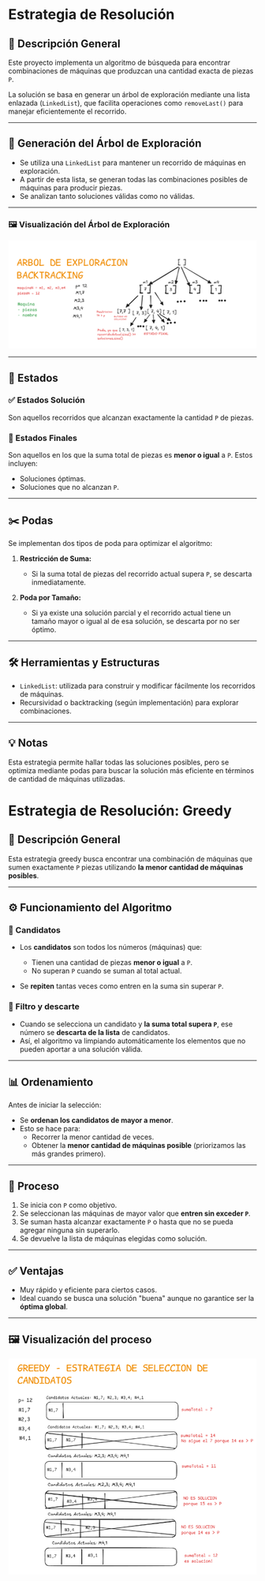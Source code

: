 ﻿
# Estrategia de Resolución

## 📌 Descripción General

Este proyecto implementa un algoritmo de búsqueda para encontrar combinaciones de máquinas que produzcan una cantidad exacta de piezas `P`.

La solución se basa en generar un árbol de exploración mediante una lista enlazada (`LinkedList`), que facilita operaciones como `removeLast()` para manejar eficientemente el recorrido.

---

## 🌲 Generación del Árbol de Exploración

- Se utiliza una `LinkedList` para mantener un recorrido de máquinas en exploración.
- A partir de esta lista, se generan todas las combinaciones posibles de máquinas para producir piezas.
- Se analizan tanto soluciones válidas como no válidas.

---

### 🖼️ Visualización del Árbol de Exploración

![Árbol de exploración](src/main/resources/ARBOL%20DE%20EXPLORACION%20-%20BACKTRACKING.PNG)

---

## 🧩 Estados

### ✅ Estados Solución

Son aquellos recorridos que alcanzan exactamente la cantidad `P` de piezas.

### 🚧 Estados Finales

Son aquellos en los que la suma total de piezas es **menor o igual** a `P`. Estos incluyen:
- Soluciones óptimas.
- Soluciones que no alcanzan `P`.

---

## ✂️ Podas

Se implementan dos tipos de poda para optimizar el algoritmo:

1. **Restricción de Suma:**
   - Si la suma total de piezas del recorrido actual supera `P`, se descarta inmediatamente.

2. **Poda por Tamaño:**
   - Si ya existe una solución parcial y el recorrido actual tiene un tamaño mayor o igual al de esa solución, se descarta por no ser óptimo.

---

## 🛠️ Herramientas y Estructuras

- `LinkedList`: utilizada para construir y modificar fácilmente los recorridos de máquinas.
- Recursividad o backtracking (según implementación) para explorar combinaciones.

---

## 💡 Notas

Esta estrategia permite hallar todas las soluciones posibles, pero se optimiza mediante podas para buscar la solución más eficiente en términos de cantidad de máquinas utilizadas.


# Estrategia de Resolución: Greedy

## 📌 Descripción General

Esta estrategia greedy busca encontrar una combinación de máquinas que sumen exactamente `P` piezas utilizando **la menor cantidad de máquinas posibles**.

---

## ⚙️ Funcionamiento del Algoritmo

### 🎯 Candidatos

- Los **candidatos** son todos los números (máquinas) que:
   - Tienen una cantidad de piezas **menor o igual** a `P`.
   - No superan `P` cuando se suman al total actual.

- Se **repiten** tantas veces como entren en la suma sin superar `P`.

### 🧼 Filtro y descarte

- Cuando se selecciona un candidato y **la suma total supera `P`**, ese número se **descarta de la lista** de candidatos.
- Así, el algoritmo va limpiando automáticamente los elementos que no pueden aportar a una solución válida.

---

## 📊 Ordenamiento

Antes de iniciar la selección:

- Se **ordenan los candidatos de mayor a menor**.
- Esto se hace para:
   - Recorrer la menor cantidad de veces.
   - Obtener la **menor cantidad de máquinas posible** (priorizamos las más grandes primero).

---

## 🔄 Proceso

1. Se inicia con `P` como objetivo.
2. Se seleccionan las máquinas de mayor valor que **entren sin exceder `P`**.
3. Se suman hasta alcanzar exactamente `P` o hasta que no se pueda agregar ninguna sin superarlo.
4. Se devuelve la lista de máquinas elegidas como solución.

---

## ✅ Ventajas

- Muy rápido y eficiente para ciertos casos.
- Ideal cuando se busca una solución "buena" aunque no garantice ser la **óptima global**.

---

## 🖼️ Visualización del proceso

![Greedy proceso](src/main/resources/SELECCION%20DE%20CANDIDATOS%20-%20GREEDY.PNG)







